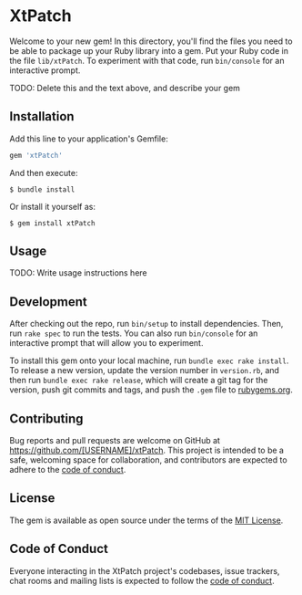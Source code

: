 # XtPatch

Welcome to your new gem! In this directory, you'll find the files you need to be able to package up your Ruby library into a gem. Put your Ruby code in the file `lib/xtPatch`. To experiment with that code, run `bin/console` for an interactive prompt.

TODO: Delete this and the text above, and describe your gem

## Installation

Add this line to your application's Gemfile:

```ruby
gem 'xtPatch'
```

And then execute:

    $ bundle install

Or install it yourself as:

    $ gem install xtPatch

## Usage

TODO: Write usage instructions here

## Development

After checking out the repo, run `bin/setup` to install dependencies. Then, run `rake spec` to run the tests. You can also run `bin/console` for an interactive prompt that will allow you to experiment.

To install this gem onto your local machine, run `bundle exec rake install`. To release a new version, update the version number in `version.rb`, and then run `bundle exec rake release`, which will create a git tag for the version, push git commits and tags, and push the `.gem` file to [rubygems.org](https://rubygems.org).

## Contributing

Bug reports and pull requests are welcome on GitHub at https://github.com/[USERNAME]/xtPatch. This project is intended to be a safe, welcoming space for collaboration, and contributors are expected to adhere to the [code of conduct](https://github.com/[USERNAME]/xtPatch/blob/master/CODE_OF_CONDUCT.md).


## License

The gem is available as open source under the terms of the [MIT License](https://opensource.org/licenses/MIT).

## Code of Conduct

Everyone interacting in the XtPatch project's codebases, issue trackers, chat rooms and mailing lists is expected to follow the [code of conduct](https://github.com/[USERNAME]/xtPatch/blob/master/CODE_OF_CONDUCT.md).
